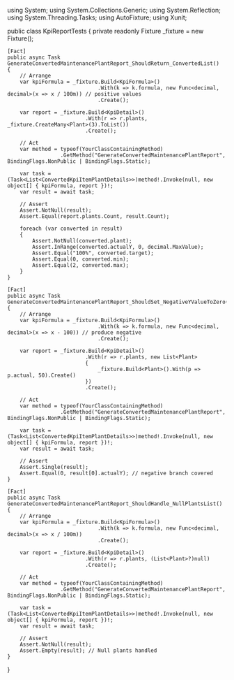 using System;
using System.Collections.Generic;
using System.Reflection;
using System.Threading.Tasks;
using AutoFixture;
using Xunit;

public class KpiReportTests
{
    private readonly Fixture _fixture = new Fixture();

    [Fact]
    public async Task GenerateConvertedMaintenancePlantReport_ShouldReturn_ConvertedList()
    {
        // Arrange
        var kpiFormula = _fixture.Build<KpiFormula>()
                                 .With(k => k.formula, new Func<decimal, decimal>(x => x / 100m)) // positive values
                                 .Create();

        var report = _fixture.Build<KpiDetail>()
                             .With(r => r.plants, _fixture.CreateMany<Plant>(3).ToList())
                             .Create();

        // Act
        var method = typeof(YourClassContainingMethod)
                     .GetMethod("GenerateConvertedMaintenancePlantReport", BindingFlags.NonPublic | BindingFlags.Static);

        var task = (Task<List<ConvertedKpiItemPlantDetails>>)method!.Invoke(null, new object[] { kpiFormula, report })!;
        var result = await task;

        // Assert
        Assert.NotNull(result);
        Assert.Equal(report.plants.Count, result.Count);

        foreach (var converted in result)
        {
            Assert.NotNull(converted.plant);
            Assert.InRange(converted.actualY, 0, decimal.MaxValue);
            Assert.Equal("100%", converted.target);
            Assert.Equal(0, converted.min);
            Assert.Equal(2, converted.max);
        }
    }

    [Fact]
    public async Task GenerateConvertedMaintenancePlantReport_ShouldSet_NegativeYValueToZero()
    {
        // Arrange
        var kpiFormula = _fixture.Build<KpiFormula>()
                                 .With(k => k.formula, new Func<decimal, decimal>(x => x - 100)) // produce negative
                                 .Create();

        var report = _fixture.Build<KpiDetail>()
                             .With(r => r.plants, new List<Plant>
                             {
                                 _fixture.Build<Plant>().With(p => p.actual, 50).Create()
                             })
                             .Create();

        // Act
        var method = typeof(YourClassContainingMethod)
                     .GetMethod("GenerateConvertedMaintenancePlantReport", BindingFlags.NonPublic | BindingFlags.Static);

        var task = (Task<List<ConvertedKpiItemPlantDetails>>)method!.Invoke(null, new object[] { kpiFormula, report })!;
        var result = await task;

        // Assert
        Assert.Single(result);
        Assert.Equal(0, result[0].actualY); // negative branch covered
    }

    [Fact]
    public async Task GenerateConvertedMaintenancePlantReport_ShouldHandle_NullPlantsList()
    {
        // Arrange
        var kpiFormula = _fixture.Build<KpiFormula>()
                                 .With(k => k.formula, new Func<decimal, decimal>(x => x / 100m))
                                 .Create();

        var report = _fixture.Build<KpiDetail>()
                             .With(r => r.plants, (List<Plant>?)null)
                             .Create();

        // Act
        var method = typeof(YourClassContainingMethod)
                     .GetMethod("GenerateConvertedMaintenancePlantReport", BindingFlags.NonPublic | BindingFlags.Static);

        var task = (Task<List<ConvertedKpiItemPlantDetails>>)method!.Invoke(null, new object[] { kpiFormula, report })!;
        var result = await task;

        // Assert
        Assert.NotNull(result);
        Assert.Empty(result); // Null plants handled
    }
}
